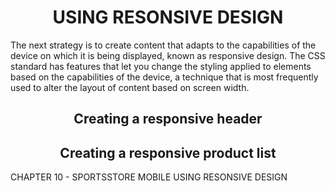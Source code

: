 <h1><div align="center">USING RESONSIVE DESIGN</div></h1>

The next strategy is to create content that adapts to the capabilities of the device on which it is being displayed, known as responsive design. The CSS standard has features that let you change the styling applied to elements based on the capabilities of the device, a technique that is most frequently used to alter the layout of content based on screen width.

<h2><div align="center">Creating a responsive header</div></h2>
<h2><div align="center">Creating a responsive product list</div></h2>

CHAPTER 10 - SPORTSSTORE MOBILE
	USING RESONSIVE DESIGN
	